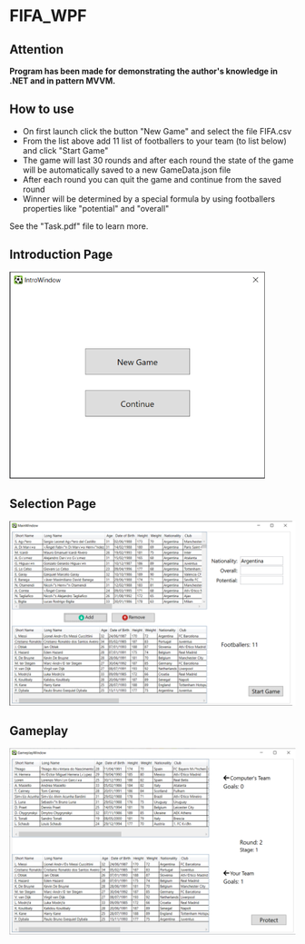 # FIFA_WPF
## Attention
**Program has been made for demonstrating the author's knowledge in .NET and in pattern MVVM.**

## How to use
- On first launch click the button "New Game" and select the file FIFA.csv
- From the list above add 11 list of footballers to your team (to list below) and click "Start Game"
- The game will last 30 rounds and after each round the state of the game will be automatically saved to a new GameData.json file
- After each round you can quit the game and continue from the saved round
- Winner will be determined by a special formula by using footballers properties like "potential" and "overall"

See the "Task.pdf" file to learn more.

## Introduction Page
<img src="Screenshots/IntroductionPage.png" width="450"/>

## Selection Page
<img src="Screenshots/SelectionPage.png"/>

## Gameplay
<img src="Screenshots/Gameplay.png"/>
